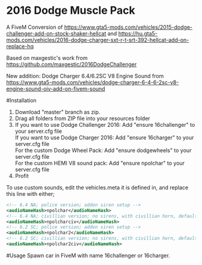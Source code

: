# 2016 Dodge Muscle Pack
A FiveM Conversion of https://www.gta5-mods.com/vehicles/2015-dodge-challenger-add-on-stock-shaker-hellcat
and https://hu.gta5-mods.com/vehicles/2016-dodge-charger-sxt-r-t-srt-392-hellcat-add-on-replace-hq

Based on maxgestic's work from https://github.com/maxgestic/2016DodgeChallenger

New addition: Dodge Charger 6.4/6.2SC V8 Engine Sound from https://www.gta5-mods.com/vehicles/dodge-charger-6-4-6-2sc-v8-engine-sound-oiv-add-on-fivem-sound

#Installation

1. Download "master" branch as zip.
2. Drag all folders from ZIP file into your resources folder  
3. If you want to use Dodge Challenger 2016: Add "ensure 16challenger" to your server.cfg file  
   If you want to use Dodge Charger 2016:    Add "ensure 16charger" to your server.cfg file  
   For the custom Dodge Wheel Pack:          Add "ensure dodgewheels" to your server.cfg file  
   For the custom HEMI V8 sound pack:		 Add "ensure npolchar" to your server.cfg file  
4. Profit  


To use custom sounds, edit the vehicles.meta it is defined in, and replace this line with either;
```xml
<!-- 6.4 NA; police version; addon siren setup -->  
<audioNameHash>npolchar</audioNameHash>   
<!-- 6.4 NA; civillian version; no sirens, with civillian horn, default for '16charger' -->  
<audioNameHash>npolcharciv</audioNameHash>  
<!-- 6.2 SC; police version; addon siren setup -->  
<audioNameHash>npolchar2</audioNameHash>  
<!-- 6.2 SC; civillian version; no sirens, with civillian horn, default for '16challenger' -->    
<audioNameHash>npolchar2civ</audioNameHash>  
```

#Usage
Spawn car in FiveM with name 16challenger or 16charger.
